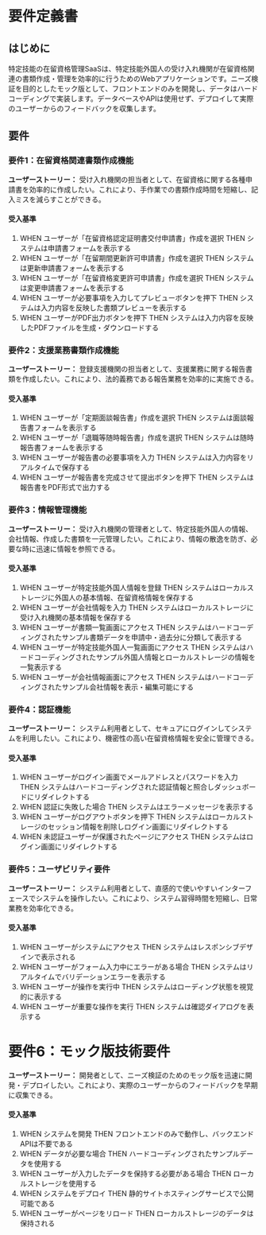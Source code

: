 # 要件定義書

## はじめに

特定技能の在留資格管理SaaSは、特定技能外国人の受け入れ機関が在留資格関連の書類作成・管理を効率的に行うためのWebアプリケーションです。ニーズ検証を目的としたモック版として、フロントエンドのみを開発し、データはハードコーディングで実装します。データベースやAPIは使用せず、デプロイして実際のユーザーからのフィードバックを収集します。

## 要件

### 要件1：在留資格関連書類作成機能

**ユーザーストーリー：** 受け入れ機関の担当者として、在留資格に関する各種申請書を効率的に作成したい。これにより、手作業での書類作成時間を短縮し、記入ミスを減らすことができる。

#### 受入基準
1. WHEN ユーザーが「在留資格認定証明書交付申請書」作成を選択 THEN システムは申請書フォームを表示する
2. WHEN ユーザーが「在留期間更新許可申請書」作成を選択 THEN システムは更新申請書フォームを表示する
3. WHEN ユーザーが「在留資格変更許可申請書」作成を選択 THEN システムは変更申請書フォームを表示する
4. WHEN ユーザーが必要事項を入力してプレビューボタンを押下 THEN システムは入力内容を反映した書類プレビューを表示する
5. WHEN ユーザーがPDF出力ボタンを押下 THEN システムは入力内容を反映したPDFファイルを生成・ダウンロードする

### 要件2：支援業務書類作成機能

**ユーザーストーリー：** 登録支援機関の担当者として、支援業務に関する報告書類を作成したい。これにより、法的義務である報告業務を効率的に実施できる。

#### 受入基準
1. WHEN ユーザーが「定期面談報告書」作成を選択 THEN システムは面談報告書フォームを表示する
2. WHEN ユーザーが「退職等随時報告書」作成を選択 THEN システムは随時報告書フォームを表示する
3. WHEN ユーザーが報告書の必要事項を入力 THEN システムは入力内容をリアルタイムで保存する
4. WHEN ユーザーが報告書を完成させて提出ボタンを押下 THEN システムは報告書をPDF形式で出力する

### 要件3：情報管理機能

**ユーザーストーリー：** 受け入れ機関の管理者として、特定技能外国人の情報、会社情報、作成した書類を一元管理したい。これにより、情報の散逸を防ぎ、必要な時に迅速に情報を参照できる。

#### 受入基準
1. WHEN ユーザーが特定技能外国人情報を登録 THEN システムはローカルストレージに外国人の基本情報、在留資格情報を保存する
2. WHEN ユーザーが会社情報を入力 THEN システムはローカルストレージに受け入れ機関の基本情報を保存する
3. WHEN ユーザーが書類一覧画面にアクセス THEN システムはハードコーディングされたサンプル書類データを申請中・過去分に分類して表示する
4. WHEN ユーザーが特定技能外国人一覧画面にアクセス THEN システムはハードコーディングされたサンプル外国人情報とローカルストレージの情報を一覧表示する
5. WHEN ユーザーが会社情報画面にアクセス THEN システムはハードコーディングされたサンプル会社情報を表示・編集可能にする

### 要件4：認証機能

**ユーザーストーリー：** システム利用者として、セキュアにログインしてシステムを利用したい。これにより、機密性の高い在留資格情報を安全に管理できる。

#### 受入基準
1. WHEN ユーザーがログイン画面でメールアドレスとパスワードを入力 THEN システムはハードコーディングされた認証情報と照合しダッシュボードにリダイレクトする
2. WHEN 認証に失敗した場合 THEN システムはエラーメッセージを表示する
3. WHEN ユーザーがログアウトボタンを押下 THEN システムはローカルストレージのセッション情報を削除しログイン画面にリダイレクトする
4. WHEN 未認証ユーザーが保護されたページにアクセス THEN システムはログイン画面にリダイレクトする

### 要件5：ユーザビリティ要件

**ユーザーストーリー：** システム利用者として、直感的で使いやすいインターフェースでシステムを操作したい。これにより、システム習得時間を短縮し、日常業務を効率化できる。

#### 受入基準
1. WHEN ユーザーがシステムにアクセス THEN システムはレスポンシブデザインで表示される
2. WHEN ユーザーがフォーム入力中にエラーがある場合 THEN システムはリアルタイムでバリデーションエラーを表示する
3. WHEN ユーザーが操作を実行中 THEN システムはローディング状態を視覚的に表示する
4. WHEN ユーザーが重要な操作を実行 THEN システムは確認ダイアログを表示する
##
# 要件6：モック版技術要件

**ユーザーストーリー：** 開発者として、ニーズ検証のためのモック版を迅速に開発・デプロイしたい。これにより、実際のユーザーからのフィードバックを早期に収集できる。

#### 受入基準
1. WHEN システムを開発 THEN フロントエンドのみで動作し、バックエンドAPIは不要である
2. WHEN データが必要な場合 THEN ハードコーディングされたサンプルデータを使用する
3. WHEN ユーザーが入力したデータを保持する必要がある場合 THEN ローカルストレージを使用する
4. WHEN システムをデプロイ THEN 静的サイトホスティングサービスで公開可能である
5. WHEN ユーザーがページをリロード THEN ローカルストレージのデータは保持される